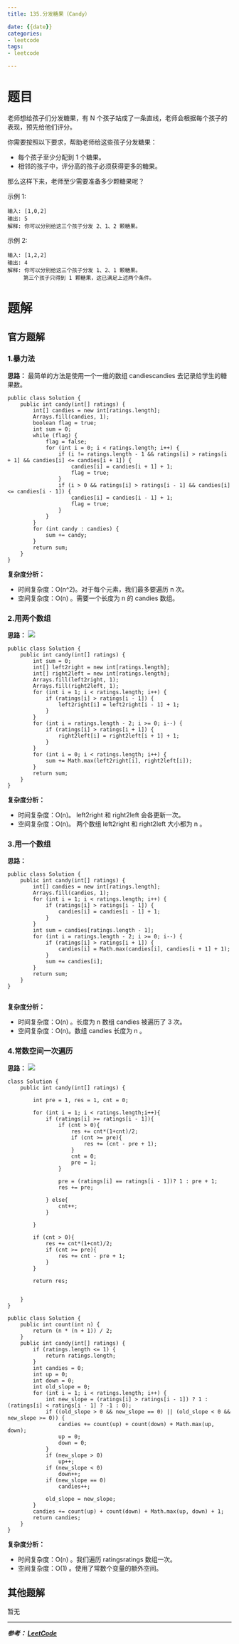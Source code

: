 ```yaml
---
title: 135.分发糖果（Candy）

date: {{date}}
categories:
- leetcode
tags:
- leetcode

---
```

# 题目
老师想给孩子们分发糖果，有 N 个孩子站成了一条直线，老师会根据每个孩子的表现，预先给他们评分。

你需要按照以下要求，帮助老师给这些孩子分发糖果：

- 每个孩子至少分配到 1 个糖果。
- 相邻的孩子中，评分高的孩子必须获得更多的糖果。

那么这样下来，老师至少需要准备多少颗糖果呢？

示例 1:
```
输入: [1,0,2]
输出: 5
解释: 你可以分别给这三个孩子分发 2、1、2 颗糖果。
```
示例 2:
```
输入: [1,2,2]
输出: 4
解释: 你可以分别给这三个孩子分发 1、2、1 颗糖果。
     第三个孩子只得到 1 颗糖果，这已满足上述两个条件。
```


# 题解

## 官方题解
### 1.暴力法
**思路：** 最简单的方法是使用一个一维的数组 candiescandies 去记录给学生的糖果数。

```
public class Solution {
    public int candy(int[] ratings) {
        int[] candies = new int[ratings.length];
        Arrays.fill(candies, 1);
        boolean flag = true;
        int sum = 0;
        while (flag) {
            flag = false;
            for (int i = 0; i < ratings.length; i++) {
                if (i != ratings.length - 1 && ratings[i] > ratings[i + 1] && candies[i] <= candies[i + 1]) {
                    candies[i] = candies[i + 1] + 1;
                    flag = true;
                }
                if (i > 0 && ratings[i] > ratings[i - 1] && candies[i] <= candies[i - 1]) {
                    candies[i] = candies[i - 1] + 1;
                    flag = true;
                }
            }
        }
        for (int candy : candies) {
            sum += candy;
        }
        return sum;
    }
}
```
**复杂度分析：**
- 时间复杂度：O(n^2)。对于每个元素，我们最多要遍历 n 次。
- 空间复杂度：O(n) 。需要一个长度为 n 的 candies 数组。


### 2.用两个数组
**思路：**
![](https://pic.leetcode-cn.com/8d1eb25bdea9343564a0a925a4b9007e62366795785feb112c4ab9c25bd95e0b-file_1559471526790)


```
public class Solution {
    public int candy(int[] ratings) {
        int sum = 0;
        int[] left2right = new int[ratings.length];
        int[] right2left = new int[ratings.length];
        Arrays.fill(left2right, 1);
        Arrays.fill(right2left, 1);
        for (int i = 1; i < ratings.length; i++) {
            if (ratings[i] > ratings[i - 1]) {
                left2right[i] = left2right[i - 1] + 1;
            }
        }
        for (int i = ratings.length - 2; i >= 0; i--) {
            if (ratings[i] > ratings[i + 1]) {
                right2left[i] = right2left[i + 1] + 1;
            }
        }
        for (int i = 0; i < ratings.length; i++) {
            sum += Math.max(left2right[i], right2left[i]);
        }
        return sum;
    }
}

```
**复杂度分析：**
- 时间复杂度：O(n)。 left2right 和 right2left 会各更新一次。
- 空间复杂度：O(n)。 两个数组 left2right 和 right2left 大小都为 n 。


### 3.用一个数组
**思路：**

```
public class Solution {
    public int candy(int[] ratings) {
        int[] candies = new int[ratings.length];
        Arrays.fill(candies, 1);
        for (int i = 1; i < ratings.length; i++) {
            if (ratings[i] > ratings[i - 1]) {
                candies[i] = candies[i - 1] + 1;
            }
        }
        int sum = candies[ratings.length - 1];
        for (int i = ratings.length - 2; i >= 0; i--) {
            if (ratings[i] > ratings[i + 1]) {
                candies[i] = Math.max(candies[i], candies[i + 1] + 1);
            }
            sum += candies[i];
        }
        return sum;
    }
}


```
**复杂度分析：**
- 时间复杂度：O(n) 。长度为 n 数组 candies 被遍历了 3 次。
- 空间复杂度：O(n)。数组 candies 长度为 n 。

### 4.常数空间一次遍历
**思路：**
![](https://pic.leetcode-cn.com/df2bada8d7abe1d0550ebee880b5bf7b00cb38d553f008a9eb25491ddc356533-image.png)

```
class Solution {
    public int candy(int[] ratings) {

        int pre = 1, res = 1, cnt = 0;

        for (int i = 1; i < ratings.length;i++){
            if (ratings[i] >= ratings[i - 1]){
                if (cnt > 0){
                    res += cnt*(1+cnt)/2;
                    if (cnt >= pre){
                        res += (cnt - pre + 1);
                    }
                    cnt = 0;
                    pre = 1;
                }

                pre = (ratings[i] == ratings[i - 1])? 1 : pre + 1;
                res += pre;

            } else{
                cnt++;
            }

        }

        if (cnt > 0){
            res += cnt*(1+cnt)/2;
            if (cnt >= pre){
                res += cnt - pre + 1;
            }
        }

        return res;


    }
}
```

```
public class Solution {
    public int count(int n) {
        return (n * (n + 1)) / 2;
    }
    public int candy(int[] ratings) {
        if (ratings.length <= 1) {
            return ratings.length;
        }
        int candies = 0;
        int up = 0;
        int down = 0;
        int old_slope = 0;
        for (int i = 1; i < ratings.length; i++) {
            int new_slope = (ratings[i] > ratings[i - 1]) ? 1 : (ratings[i] < ratings[i - 1] ? -1 : 0);
            if ((old_slope > 0 && new_slope == 0) || (old_slope < 0 && new_slope >= 0)) {
                candies += count(up) + count(down) + Math.max(up, down);
                up = 0;
                down = 0;
            }
            if (new_slope > 0)
                up++;
            if (new_slope < 0)
                down++;
            if (new_slope == 0)
                candies++;

            old_slope = new_slope;
        }
        candies += count(up) + count(down) + Math.max(up, down) + 1;
        return candies;
    }
}

```
**复杂度分析：**
- 时间复杂度：O(n) 。我们遍历 ratingsratings 数组一次。
- 空间复杂度：O(1) 。使用了常数个变量的额外空间。



## 其他题解
暂无

---
***参考：
[LeetCode](https://leetcode-cn.com/problems/candy/solution/fen-fa-tang-guo-by-leetcode/)***
